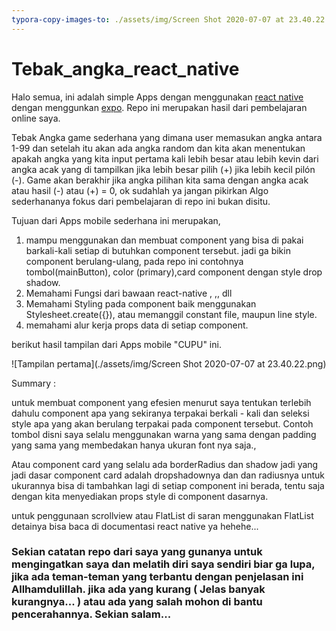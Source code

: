 ```yaml
---
typora-copy-images-to: ./assets/img/Screen Shot 2020-07-07 at 23.40.22.png
---
```


# Tebak_angka_react_native

Halo semua, ini adalah simple Apps dengan menggunakan [react native](https://reactnative.dev/) dengan menggunkan [expo](https://docs.expo.io/). Repo ini merupakan hasil dari pembelajaran online saya.

Tebak Angka game sederhana yang dimana user memasukan angka antara 1-99 dan setelah itu akan ada angka random dan kita akan menentukan apakah angka yang kita input pertama kali lebih besar atau lebih kevin dari angka acak yang di tampilkan jika lebih besar pilih (+) jika lebih kecil pilón (-). Game akan berakhir jika angka pilihan kita sama dengan angka acak atau hasil (-) atau (+) = 0, ok sudahlah ya jangan pikirkan Algo sederhananya fokus dari pembelajaran di repo ini bukan disitu.

Tujuan dari Apps mobile sederhana ini merupakan,

1. mampu menggunakan dan membuat component yang bisa di pakai barkali-kali setiap di butuhkan component tersebut. jadi ga bikin component berulang-ulang, pada repo ini contohnya tombol(mainButton), color (primary),card component dengan style drop shadow.
2. Memahami Fungsi dari bawaan react-native <FlatList/>, <View>,<Text>,<TextInput> dll
3. Memahami Styling pada component baik menggunakan Stylesheet.create({}), atau memanggil constant file, maupun line style.
4. memahami alur kerja props data di setiap component.

berikut hasil tampilan dari Apps mobile "CUPU" ini.

![Tampilan pertama](./assets/img/Screen Shot 2020-07-07 at 23.40.22.png)



Summary :

untuk membuat component yang efesien menurut saya tentukan terlebih dahulu component apa yang sekiranya terpakai berkali - kali dan seleksi style apa yang akan berulang terpakai pada component tersebut. Contoh tombol disni saya selalu menggunakan warna yang sama dengan padding yang sama yang membedakan hanya ukuran font nya saja.,

Atau component card yang selalu ada borderRadius dan shadow jadi yang jadi dasar component card adalah dropshadownya dan dan radiusnya untuk ukurannya bisa di tambahkan lagi di setiap component ini berada, tentu saja dengan kita menyediakan props style di component dasarnya.

untuk penggunaan scrollview atau FlatList di saran menggunakan FlatList detainya bisa baca di documentasi react native ya hehehe...

### Sekian catatan repo dari saya yang gunanya untuk mengingatkan saya dan melatih diri saya sendiri biar ga lupa, jika ada teman-teman yang terbantu dengan penjelasan ini Allhamdulillah. jika ada yang kurang ( Jelas banyak kurangnya... ) atau ada yang salah mohon di bantu pencerahannya. Sekian salam...